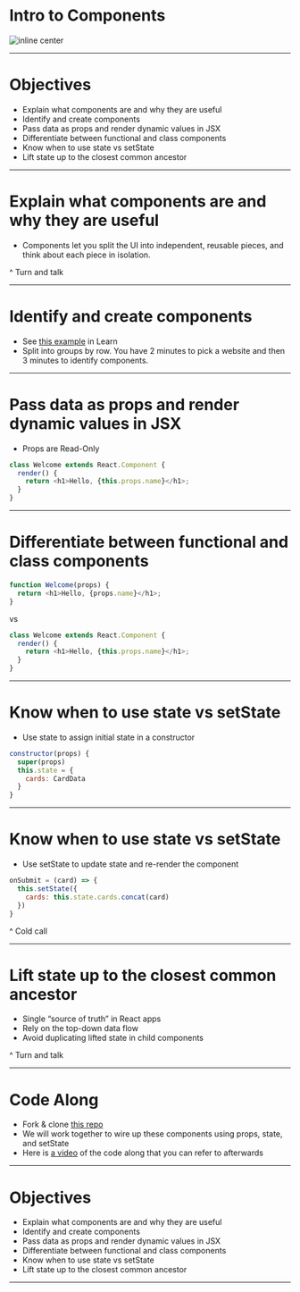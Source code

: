 # Intro to Components

![inline center](https://wmira.gallerycdn.vsassets.io/extensions/wmira/react-playground-vscode/0.0.11/1494599205180/Microsoft.VisualStudio.Services.Icons.Default)

---

# Objectives

- Explain what components are and why they are useful
- Identify and create components
- Pass data as props and render dynamic values in JSX
- Differentiate between functional and class components
- Know when to use state vs setState
- Lift state up to the closest common ancestor

---

# Explain what components are and why they are useful

- Components let you split the UI into independent, reusable pieces, and think about each piece in isolation.

^ Turn and talk

---

# Identify and create components

- See [this example](https://learn.galvanize.com/cohorts/284/units/4536/content_files/57681) in Learn
- Split into groups by row. You have 2 minutes to pick a website and then 3 minutes to identify components.

---

# Pass data as props and render dynamic values in JSX

- Props are Read-Only

``` js
class Welcome extends React.Component {
  render() {
    return <h1>Hello, {this.props.name}</h1>;
  }
}
```

---

# Differentiate between functional and class components

``` js
function Welcome(props) {
  return <h1>Hello, {props.name}</h1>;
}
```

vs

``` js
class Welcome extends React.Component {
  render() {
    return <h1>Hello, {this.props.name}</h1>;
  }
}
```

---

# Know when to use state vs setState

- Use state to assign initial state in a constructor

``` js
constructor(props) {
  super(props)
  this.state = {
    cards: CardData
  }
}
```

---

# Know when to use state vs setState

- Use setState to update state and re-render the component

``` js
onSubmit = (card) => {
  this.setState({
    cards: this.state.cards.concat(card)
  })
}
```

^ Cold call

---

# Lift state up to the closest common ancestor

- Single “source of truth” in React apps
- Rely on the top-down data flow
- Avoid duplicating lifted state in child components

^ Turn and talk

---

# Code Along

- Fork & clone [this repo](https://github.com/gSchool/react-intro-exercise)
- We will work together to wire up these components using props, state, and setState
- Here is [a video](https://vimeo.com/207527434) of the code along that you can refer to afterwards

---

# Objectives

- Explain what components are and why they are useful
- Identify and create components
- Pass data as props and render dynamic values in JSX
- Differentiate between functional and class components
- Know when to use state vs setState
- Lift state up to the closest common ancestor

---
